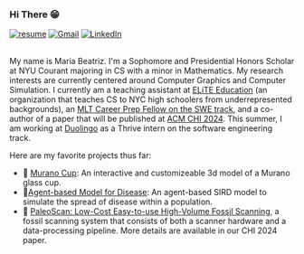 <h3> Hi There 😁 </h3>
 <a href="https://github.com/mariabeatrizsilva/resume/blob/main/MariaBeatriz_Silva_Resume-12.pdf"><img img src="https://img.shields.io/badge/access-my_resume-8A2BE2" alt="resume"/></a>
<a href="mailto:mariasilva@nyu.edu"><img img src="https://img.shields.io/badge/gmail-%23EA4335.svg?style=plastic&logo=gmail&logoColor=white" alt="Gmail"/></a>
<a href="https://www.linkedin.com/in/mariabiasilva/"><img src="https://img.shields.io/badge/linkedin-%230A66C2.svg?style=plastic&logo=linkedin&logoColor=white" alt="LinkedIn"/></a>
<br><br>




My name is Maria Beatriz. I'm a Sophomore and Presidential Honors Scholar at NYU Courant majoring in CS with a minor in Mathematics. My research interests are currently centered around Computer Graphics and Computer Simulation. I currently am a teaching assistant at [ELiTE Education](http://www.elite-education.org) (an organization that teaches CS to NYC high schoolers from underrepresented backgrounds), an [MLT Career Prep Fellow on the SWE track](https://info.mlt.org/career-prep-software-engineering-swe?_gl=1*1go9dov*_ga*NDkyMDQ2NDgyLjE3MTIzODE1NTY.*_ga_4QFCKC472T*MTcxMjM4MTU1NS4xLjAuMTcxMjM4MTU1NS4wLjAuMA..), and a co-author of a paper that will be published at [ACM CHI 2024](https://chi2024.acm.org). This summer, I am working at [Duolingo](https://www.duolingo.com) as a Thrive intern on the software engineering track. 

Here are my favorite projects thus far:
- :wine_glass: [Murano Cup](https://mariabeatrizsilva.github.io/murano/index.html): An interactive and customizeable 3d model of a Murano glass cup.
- 🦠[Agent-based Model for Disease](https://github.com/mariabeatrizsilva/AgentBasedModeling): An agent-based SIRD model to simulate the spread of disease within a population.
- :sauropod: [PaleoScan: Low-Cost Easy-to-use High-Volume Fossil Scanning](https://dl.acm.org/doi/10.1145/3613904.3642020), a fossil scanning system that consists of both a scanner hardware and a data-processing pipeline. More details are available in our CHI 2024 paper. 





